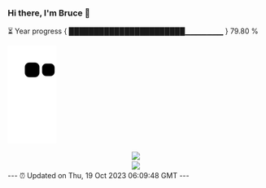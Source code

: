 ### Hi there, I'm Bruce 👋
⏳ Year progress { ███████████████████████▁▁▁▁▁▁▁ } 79.80 %

![](https://raw.githubusercontent.com/Swiftie13st/Swiftie13st/main/assets/github-contribution-grid-snake.svg)


<div align="center"> <img src="https://metrics.lecoq.io/Swiftie13st?template=classic&config.timezone=Asia%2FShanghai"> </div>

<div align="center"> <img src="https://github-readme-streak-stats.herokuapp.com/?user=Swiftie13st" /> </div>
---
⏰ Updated on Thu, 19 Oct 2023 06:09:48 GMT
---

